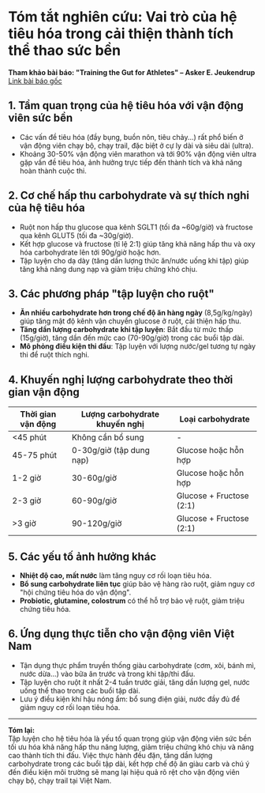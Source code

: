 # Tóm tắt nghiên cứu: Vai trò của hệ tiêu hóa trong cải thiện thành tích thể thao sức bền  
**Tham khảo bài báo: "Training the Gut for Athletes" – Asker E. Jeukendrup**  
[Link bài báo gốc](https://link.springer.com/article/10.1007/s40279-017-0690-6)

## 1. Tầm quan trọng của hệ tiêu hóa với vận động viên sức bền

- Các vấn đề tiêu hóa (đầy bụng, buồn nôn, tiêu chảy...) rất phổ biến ở vận động viên chạy bộ, chạy trail, đặc biệt ở cự ly dài và siêu dài (ultra).
- Khoảng 30-50% vận động viên marathon và tới 90% vận động viên ultra gặp vấn đề tiêu hóa, ảnh hưởng trực tiếp đến thành tích và khả năng hoàn thành cuộc thi.

## 2. Cơ chế hấp thu carbohydrate và sự thích nghi của hệ tiêu hóa

- Ruột non hấp thu glucose qua kênh SGLT1 (tối đa ~60g/giờ) và fructose qua kênh GLUT5 (tối đa ~30g/giờ).
- Kết hợp glucose và fructose (tỉ lệ 2:1) giúp tăng khả năng hấp thu và oxy hóa carbohydrate lên tới 90g/giờ hoặc hơn.
- Tập luyện cho dạ dày (tăng dần lượng thức ăn/nước uống khi tập) giúp tăng khả năng dung nạp và giảm triệu chứng khó chịu.

## 3. Các phương pháp "tập luyện cho ruột"

- **Ăn nhiều carbohydrate hơn trong chế độ ăn hàng ngày** (8,5g/kg/ngày) giúp tăng mật độ kênh vận chuyển glucose ở ruột, cải thiện hấp thu.
- **Tăng dần lượng carbohydrate khi tập luyện**: Bắt đầu từ mức thấp (15g/giờ), tăng dần đến mức cao (70-90g/giờ) trong các buổi tập dài.
- **Mô phỏng điều kiện thi đấu**: Tập luyện với lượng nước/gel tương tự ngày thi để ruột thích nghi.

## 4. Khuyến nghị lượng carbohydrate theo thời gian vận động

| Thời gian vận động | Lượng carbohydrate khuyến nghị | Loại carbohydrate         |
|--------------------|-------------------------------|---------------------------|
| <45 phút           | Không cần bổ sung              | -                         |
| 45-75 phút         | 0-30g/giờ (tập dung nạp)      | Glucose hoặc hỗn hợp       |
| 1-2 giờ            | 30-60g/giờ                    | Glucose hoặc hỗn hợp       |
| 2-3 giờ            | 60-90g/giờ                    | Glucose + Fructose (2:1)  |
| >3 giờ             | 90-120g/giờ                   | Glucose + Fructose (2:1)  |

## 5. Các yếu tố ảnh hưởng khác

- **Nhiệt độ cao, mất nước** làm tăng nguy cơ rối loạn tiêu hóa.
- **Bổ sung carbohydrate liên tục** giúp bảo vệ hàng rào ruột, giảm nguy cơ "hội chứng tiêu hóa do vận động".
- **Probiotic, glutamine, colostrum** có thể hỗ trợ bảo vệ ruột, giảm triệu chứng tiêu hóa.

## 6. Ứng dụng thực tiễn cho vận động viên Việt Nam

- Tận dụng thực phẩm truyền thống giàu carbohydrate (cơm, xôi, bánh mì, nước dừa...) vào bữa ăn trước và trong khi tập/thi đấu.
- Tập luyện cho ruột ít nhất 2-4 tuần trước giải, tăng dần lượng gel, nước uống thể thao trong các buổi tập dài.
- Lưu ý điều kiện khí hậu nóng ẩm: bổ sung điện giải, nước đầy đủ để giảm nguy cơ rối loạn tiêu hóa.

---

**Tóm lại:**  
Tập luyện cho hệ tiêu hóa là yếu tố quan trọng giúp vận động viên sức bền tối ưu hóa khả năng hấp thu năng lượng, giảm triệu chứng khó chịu và nâng cao thành tích thi đấu. Việc thực hành đều đặn, tăng dần lượng carbohydrate trong các buổi tập dài, kết hợp chế độ ăn giàu carb và chú ý đến điều kiện môi trường sẽ mang lại hiệu quả rõ rệt cho vận động viên chạy bộ, chạy trail tại Việt Nam.
